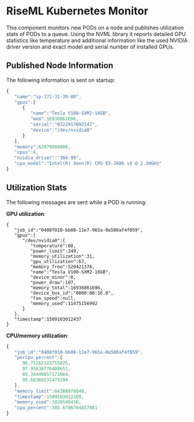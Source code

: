 # RiseML Kubernetes Monitor

This component monitors new PODs on a node and publishes utilization stats of PODs to a queue.
Using the NVML library it reports detailed GPU statistics like temperature and additional information like the used NVIDIA driver version and exact model and serial number of installed GPUs.

## Published Node Information

The following information is sent on startup:

```javascript
{  
   "name":"ip-172-31-30-80",
   "gpus":[  
      {  
         "name":"Tesla V100-SXM2-16GB",
         "mem":16936861696,
         "serial":"0322917092147",
         "device":"/dev/nvidia0"
      }
   ],
   "memory":62879860000,
   "cpus":4,
   "nvidia_driver":"384.90",
   "cpu_model":"Intel(R) Xeon(R) CPU E5-2686 v4 @ 2.30GHz"
}
```

## Utilization Stats

The following messages are sent while a POD is running:

**GPU utilization**:
```
{  
   "job_id":"0408f010-bb08-11e7-965a-0a580af4f059",
   "gpus":{  
      "/dev/nvidia0":{  
         "temperature":60,
         "power_limit":249,
         "memory_utilization":31,
         "gpu_utilization":67,
         "memory_free":520421376,
         "name":"Tesla V100-SXM2-16GB",
         "device_minor":0,
         "power_draw":107,
         "memory_total":16936861696,
         "device_bus_id":"0000:00:1E.0",
         "fan_speed":null,
         "memory_used":11475156992
      }
   },
   "timestamp":1509103012437
}
```

**CPU/memory utilization**:
```javascript
{  
   "job_id":"0408f010-bb08-11e7-965a-0a580af4f059",
   "percpu_percent":[  
      96.71262123755025,
      97.95838776488651,
      95.34449857171664,
      95.66360231475599
   ],
   "memory_limit":64388976640,
   "timestamp":1509103012109,
   "memory_used":1828540416,
   "cpu_percent":385.6786764857881
}
```
